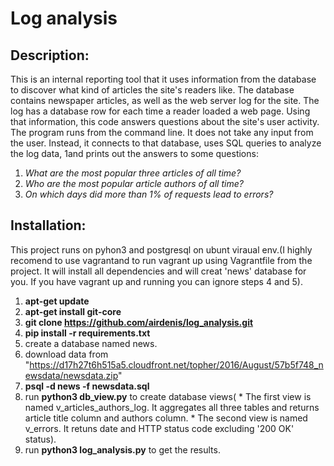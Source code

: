 # Log analysis

 ## Description:
This is an internal reporting tool that it uses information from the database
to discover what kind of articles the site's readers like.
The database contains newspaper articles, as well as the web server
 log for the site. The log has a database row for each time a reader
loaded a web page. Using that information, this code answers
questions about the site's user activity.
 The program runs from the command line. It does not take any input from the user.
Instead, it connects to that database, uses SQL queries to analyze the log data,
1and prints out the answers to some questions:
1. *What are the most popular three articles of all time?*
2. *Who are the most popular article authors of all time?*
3. *On which days did more than 1% of requests lead to errors?*

  ## Installation:
This project runs on pyhon3 and postgresql on ubunt viraual env.(I highly 
recomend to use vagrantand to run vagrant up using Vagrantfile from the project. 
It will install all dependencies and will creat 'news' database for you. 
If you have vagrant up and running you can ignore steps 4 and 5).

1. **apt-get update**
2. **apt-get install git-core**
3. **git clone https://github.com/airdenis/log_analysis.git**
4. **pip install -r requirements.txt**
5. create a database named news.
6. download data from "https://d17h27t6h515a5.cloudfront.net/topher/2016/August/57b5f748_newsdata/newsdata.zip"
7. **psql -d news -f newsdata.sql**
8. run **python3 db_view.py** to create database views(
         * The first view is named v_articles_authors_log. It aggregates all three
               tables and returns article title column and authors column. 
         * The second view is named v_errors. It retuns date and HTTP status code excluding '200 OK' status).
 9. run **python3 log_analysis.py** to get the results.
